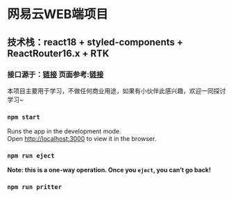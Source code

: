 # 网易云WEB端项目

## 技术栈：react18 + styled-components + ReactRouter16.x + RTK

### 接口源于：[链接](https://github.com/Binaryify/NeteaseCloudMusicApi) 页面参考:[链接](https://github.com/coderwhy/hy-react-web-music)

本项目主要用于学习，不做任何商业用途，如果有小伙伴此感兴趣，欢迎一同探讨学习~

### `npm start`

Runs the app in the development mode.\
Open [http://localhost:3000](http://localhost:3000) to view it in the browser.

### `npm run eject`

**Note: this is a one-way operation. Once you `eject`, you can’t go back!**

### `npm run pritter`
